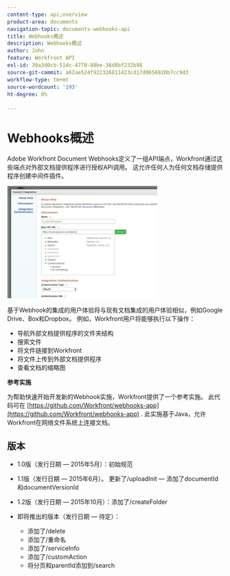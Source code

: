 ```yaml
---
content-type: api;overview
product-area: documents
navigation-topic: documents-webhooks-api
title: Webhooks概述
description: Webhooks概述
author: John
feature: Workfront API
exl-id: 30a3d0cb-51dc-4770-88be-36d8bf232b98
source-git-commit: a62ae524f922326811423cd17d0656920b7cc9d3
workflow-type: tm+mt
source-wordcount: '193'
ht-degree: 0%

---
```



# Webhooks概述

Adobe Workfront Document Webhooks定义了一组API端点，Workfront通过这些端点对外部文档提供程序进行授权API调用。 这允许任何人为任何文档存储提供程序创建中间件插件。

![](assets/mceclip0-350x262.png)

基于Webhook的集成的用户体验将与现有文档集成的用户体验相似，例如Google Drive、Box和Dropbox。 例如，Workfront用户将能够执行以下操作：

* 导航外部文档提供程序的文件夹结构
* 搜索文件
* 将文件链接到Workfront
* 将文件上传到外部文档提供程序
* 查看文档的缩略图

**参考实施**

为帮助快速开始开发新的Webhook实施，Workfront提供了一个参考实施。 此代码可在 [https://github.com/Workfront/webhooks-app](https://github.com/Workfront/webhooks-app) . 此实施基于Java，允许Workfront在网络文件系统上连接文档。 

## 版本

* 1.0版（发行日期 — 2015年5月）：初始规范

* 1.1版（发行日期 — 2015年6月）。 更新了/uploadInit — 添加了documentId和documentVersionId

* 1.2版（发行日期 — 2015年10月）：添加了/createFolder

* 即将推出的版本（发行日期 — 待定）：

   * 添加了/delete
   * 添加了/重命名
   * 添加了/serviceInfo
   * 添加了/customAction
   * 将分页和parentId添加到/search
